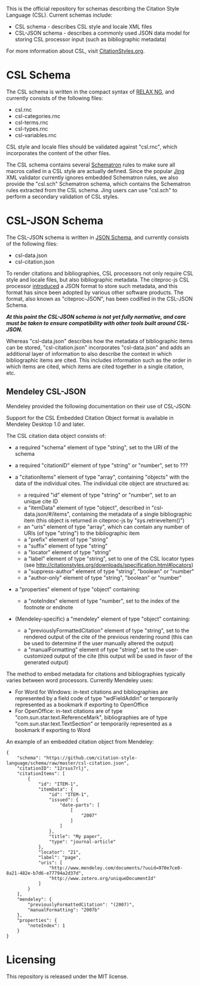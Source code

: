 This is the official repository for schemas describing the Citation Style
Language (CSL). Current schemas include:

* CSL schema - describes CSL style and locale XML files
* CSL-JSON schema - describes a commonly used JSON data model for storing
CSL processor input (such as bibliographic metadata)  

For more information about CSL, visit
[CitationStyles.org](http://citationstyles.org/).

# CSL Schema

The CSL schema is written in the compact syntax of [RELAX
NG](http://relaxng.org/), and currently consists of the following files:

* csl.rnc
* csl-categories.rnc
* csl-terms.rnc
* csl-types.rnc
* csl-variables.rnc

CSL style and locale files should be validated against "csl.rnc", which
incorporates the content of the other files.

The CSL schema contains several [Schematron](http://www.schematron.com/)
rules to make sure all macros called in a CSL style are actually defined.
Since the popular [Jing](https://code.google.com/p/jing-trang/) XML
validator currently ignores embedded Schematron rules, we also provide the
"csl.sch" Schematron schema, which contains the Schematron rules extracted
from the CSL schema. Jing users can use "csl.sch" to perform a secondary
validation of CSL styles.

# CSL-JSON Schema

The CSL-JSON schema is written in [JSON Schema](http://json-schema.org/),
and currently consists of the following files:

* csl-data.json
* csl-citation.json

To render citations and bibliographies, CSL processors not only require CSL
style and locale files, but also bibliographic metadata. The citeproc-js CSL
processor
[introduced](http://gsl-nagoya-u.net/http/pub/citeproc-doc.html#data-input)
a JSON format to store such metadata, and this format has since been adopted
by various other software products. The format, also known as
"citeproc-JSON", has been codified in the CSL-JSON Schema.

***At this point the CSL-JSON schema is not yet fully normative, and care
must be taken to ensure compatibility with other tools built around
CSL-JSON.***

Whereas "csl-data.json" describes how the metadata of bibliographic items
can be stored, "csl-citation.json" incorporates "csl-data.json" and adds an
additional layer of information to also describe the context in which
bibliographic items are cited. This includes information such as the order
in which items are cited, which items are cited together in a single
citation, etc.

## Mendeley CSL-JSON

Mendeley provided the following documentation on their use of CSL-JSON:

Support for the CSL Embedded Citation Object format is available in
Mendeley Desktop 1.0 and later.

The CSL citation data object consists of:

* a required "schema" element of type "string", set to the URI of the schema
* a required "citationID" element of type "string" or "number", set to ???
* a "citationItems" element of type "array", containing "objects" with the data
  of the individual cites. The individual cite object are structured as:

  * a required "id" element of type "string" or "number", set to an unique cite
    ID
  * a "itemData" element of type "object", described in "csl-data.json/#/items",
    containing the metadata of a single bibliographic item (this object is
    returned in citeproc-js by "sys.retrieveItem()")
  * an "uris" element of type "array", which can contain any number of URIs (of
    type "string") to the bibliographic item
  * a "prefix" element of type "string"
  * a "suffix" element of type "string"
  * a "locator" element of type "string"
  * a "label" element of type "string", set to one of the CSL locator types (see
    http://citationstyles.org/downloads/specification.html#locators)
  * a "suppress-author" element of type "string", "boolean" or "number"
  * a "author-only" element of type "string", "boolean" or "number"
* a "properties" element of type "object" containing:
  * a "noteIndex" element of type "number", set to the index of the footnote or
    endnote
* (Mendeley-specific) a "mendeley" element of type "object" containing:
  * a "previouslyFormattedCitation" element of type "string", set to the
    rendered output of the cite of the previous rendering round (this can be
    used to determine if the user manually altered the output)
  * a "manualFormatting" element of type "string", set to the user-customized
    output of the cite (this output will be used in favor of the generated
    output)

The method to embed metadata for citations and bibliographies typically varies
between word processors. Currently Mendeley uses:

* For Word for Windows: in-text citations and bibliographies are represented by
  a field code of type "wdFieldAddin" or temporarily represented as a bookmark
  if exporting to OpenOffice
* For OpenOffice: in-text citations are of type
  "com.sun.star.text.ReferenceMark", bibliographies are of type
  "com.sun.star.text.TextSection" or temporarily represented as a bookmark if
  exporting to Word

An example of an embedded citation object from Mendeley:

```
{
    "schema": "https://github.com/citation-style-language/schema/raw/master/csl-citation.json",
    "citationID": "12rsus7rlj",
    "citationItems": [
        {
            "id": "ITEM-1",
            "itemData": {
                "id": "ITEM-1",
                "issued": {
                    "date-parts": [
                        [
                            "2007"
                        ]
                    ]
                },
                "title": "My paper",
                "type": "journal-article"
            },
            "locator": "21",
            "label": "page",
            "uris": [
                "http://www.mendeley.com/documents/?uuid=970e7ce0-8a21-482e-b7d6-e77794a2d37d",
                "http://www.zotero.org/uniqueDocumentId"
            ]
        }
    ],
    "mendeley": {
        "previouslyFormattedCitation": "(2007)",
        "manualFormatting": "2007b"
    },
    "properties": {
        "noteIndex": 1
    }
}
```

# Licensing

This repository is released under the MIT license.
